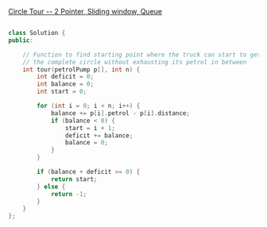 
[Circle Tour -- 2 Pointer, Sliding window, Queue](https://www.geeksforgeeks.org/problems/circular-tour-1587115620/1)


```cpp

class Solution {
public:

    // Function to find starting point where the truck can start to get through
    // the complete circle without exhausting its petrol in between
    int tour(petrolPump p[], int n) {
        int deficit = 0;
        int balance = 0;
        int start = 0;

        for (int i = 0; i < n; i++) {
            balance += p[i].petrol - p[i].distance;
            if (balance < 0) {
                start = i + 1;
                deficit += balance;
                balance = 0;
            }
        }

        if (balance + deficit >= 0) {
            return start;
        } else {
            return -1;
        }
    }
};
